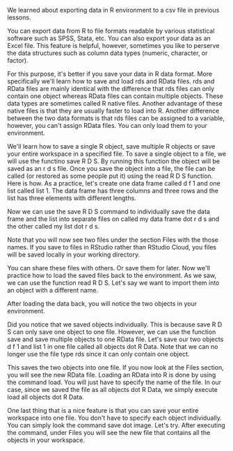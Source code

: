 We learned about exporting data in R environment to a csv file in previous lessons. 

You can export data from R to file formats readable by various statistical software such as SPSS, Stata, etc. You can also export your data as an Excel file. This feature is helpful, however, sometimes you like to perserve the data structures such as column data types (numeric, character, or factor). 

For this purpose, it's better if you save your data in R data format. More specifically we'll learn how to save and load rds and RData files. rds and RData files are mainly identical with the difference that rds files can only contain one object whereas RData files can contain multiple objects. These data types are sometimes called R native files. Another advantage of these native files is that they are usually faster to load into R. Another difference between the two data formats is that rds files can be assigned to a variable, however, you can't assign RData files. You can only load them to your environment.

We'll learn how to save a single R object, save multiple R objects or save your entire workspace in a specified file. To save a single object to a file, we will use the functino save R D S. By running this function the object will be saved as an r d s file. Once you save the object into a file, the file can be called (or restored as some people put it) using the read R D S function. Here is how. As a practice, let's create one data frame called d f 1 and one list called list 1. The data frame has three columns and three rows and the list has three elements with different lengths. 

Now we can use the save R D S command to individually save the data frame and the list into separate files on called my data frame dot r d s and the other called my list dot r d s.

Note that you will now see two files under the section Files with the those names. If you save to files in RStudio rather than RStudio Cloud, you files will be saved locally in your working directory.

You can share these files with others. Or save them for later. Now we'll practice how to load the saved files back to the environment. As we saw, we can use the function read R D S. Let's say we want to import them into an object with a different name.

After loading the data back, you will notice the two objects in your environment.

Did you notice that we saved objects individually. This is because save R D S can only save one object to one file. However, we can use the function save and save multiple objects to one RData file. Let's save our two objects d f 1 and list 1 in one file called all objects dot R Data. Note that we can no longer use the file type rds since it can only contain one object.

This saves the two objects into one file. If you now look at the Files section, you will see the new RData file. Loading an RData into R is done by using the command load. You will just have to specify the name of the file. In our case, since we saved the file as all objects dot R Data, we simply execute load all objects dot R Data.

One last thing that is a nice feature is that you can save your entire workspace into one file. You don't have to specify each object individually. You can simply look the command save dot image. Let's try. After executing the command, under Files you will see the new file that contains all the objects in your workspace.